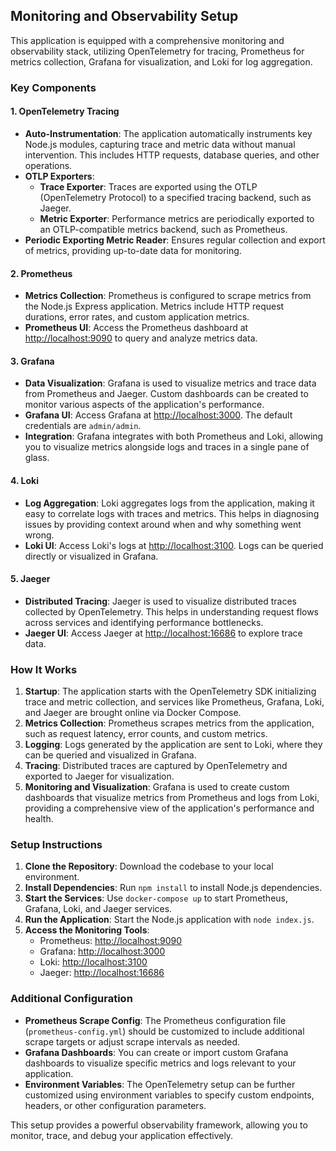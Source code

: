 ## Monitoring and Observability Setup

This application is equipped with a comprehensive monitoring and observability stack, utilizing OpenTelemetry for tracing, Prometheus for metrics collection, Grafana for visualization, and Loki for log aggregation.

### Key Components

#### 1. **OpenTelemetry Tracing**

- **Auto-Instrumentation**: The application automatically instruments key Node.js modules, capturing trace and metric data without manual intervention. This includes HTTP requests, database queries, and other operations.
- **OTLP Exporters**:
  - **Trace Exporter**: Traces are exported using the OTLP (OpenTelemetry Protocol) to a specified tracing backend, such as Jaeger.
  - **Metric Exporter**: Performance metrics are periodically exported to an OTLP-compatible metrics backend, such as Prometheus.
- **Periodic Exporting Metric Reader**: Ensures regular collection and export of metrics, providing up-to-date data for monitoring.

#### 2. **Prometheus**

- **Metrics Collection**: Prometheus is configured to scrape metrics from the Node.js Express application. Metrics include HTTP request durations, error rates, and custom application metrics.
- **Prometheus UI**: Access the Prometheus dashboard at [http://localhost:9090](http://localhost:9090) to query and analyze metrics data.

#### 3. **Grafana**

- **Data Visualization**: Grafana is used to visualize metrics and trace data from Prometheus and Jaeger. Custom dashboards can be created to monitor various aspects of the application's performance.
- **Grafana UI**: Access Grafana at [http://localhost:3000](http://localhost:3000). The default credentials are `admin/admin`.
- **Integration**: Grafana integrates with both Prometheus and Loki, allowing you to visualize metrics alongside logs and traces in a single pane of glass.

#### 4. **Loki**

- **Log Aggregation**: Loki aggregates logs from the application, making it easy to correlate logs with traces and metrics. This helps in diagnosing issues by providing context around when and why something went wrong.
- **Loki UI**: Access Loki's logs at [http://localhost:3100](http://localhost:3100). Logs can be queried directly or visualized in Grafana.

#### 5. **Jaeger**

- **Distributed Tracing**: Jaeger is used to visualize distributed traces collected by OpenTelemetry. This helps in understanding request flows across services and identifying performance bottlenecks.
- **Jaeger UI**: Access Jaeger at [http://localhost:16686](http://localhost:16686) to explore trace data.

### How It Works

1. **Startup**: The application starts with the OpenTelemetry SDK initializing trace and metric collection, and services like Prometheus, Grafana, Loki, and Jaeger are brought online via Docker Compose.
2. **Metrics Collection**: Prometheus scrapes metrics from the application, such as request latency, error counts, and custom metrics.
3. **Logging**: Logs generated by the application are sent to Loki, where they can be queried and visualized in Grafana.
4. **Tracing**: Distributed traces are captured by OpenTelemetry and exported to Jaeger for visualization.
5. **Monitoring and Visualization**: Grafana is used to create custom dashboards that visualize metrics from Prometheus and logs from Loki, providing a comprehensive view of the application's performance and health.

### Setup Instructions

1. **Clone the Repository**: Download the codebase to your local environment.
2. **Install Dependencies**: Run `npm install` to install Node.js dependencies.
3. **Start the Services**: Use `docker-compose up` to start Prometheus, Grafana, Loki, and Jaeger services.
4. **Run the Application**: Start the Node.js application with `node index.js`.
5. **Access the Monitoring Tools**: 
   - Prometheus: [http://localhost:9090](http://localhost:9090)
   - Grafana: [http://localhost:3000](http://localhost:3000)
   - Loki: [http://localhost:3100](http://localhost:3100)
   - Jaeger: [http://localhost:16686](http://localhost:16686)

### Additional Configuration

- **Prometheus Scrape Config**: The Prometheus configuration file (`prometheus-config.yml`) should be customized to include additional scrape targets or adjust scrape intervals as needed.
- **Grafana Dashboards**: You can create or import custom Grafana dashboards to visualize specific metrics and logs relevant to your application.
- **Environment Variables**: The OpenTelemetry setup can be further customized using environment variables to specify custom endpoints, headers, or other configuration parameters.

This setup provides a powerful observability framework, allowing you to monitor, trace, and debug your application effectively.

